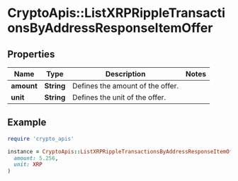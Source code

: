 # CryptoApis::ListXRPRippleTransactionsByAddressResponseItemOffer

## Properties

| Name | Type | Description | Notes |
| ---- | ---- | ----------- | ----- |
| **amount** | **String** | Defines the amount of the offer. |  |
| **unit** | **String** | Defines the unit of the offer. |  |

## Example

```ruby
require 'crypto_apis'

instance = CryptoApis::ListXRPRippleTransactionsByAddressResponseItemOffer.new(
  amount: 5.256,
  unit: XRP
)
```

